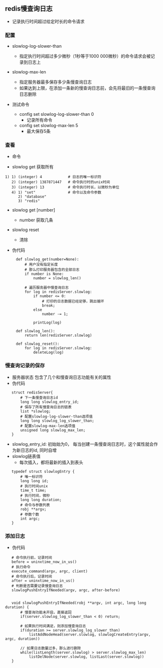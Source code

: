 ## redis慢查询日志
 * 记录执行时间超过给定时长的命令请求
 
### 配置
 * slowlog-log-slower-than
   + 指定执行时间超过多少微秒（1秒等于1000 000微秒）的命令请求会被记录到日志上
   
 * slowlog-max-len 
   + 指定服务器最多保存多少条慢查询日志
   + 如果达到上限，在添加一条新的慢查询日志前，会先将最旧的一条慢查询日志删除
   
 * 测试命令
   + config set slowlog-log-slower-than 0
      - 记录所有命令
   + config set slowlog-max-len 5 
      - 最大保存5条
      
### 查看
  * 命令
   + slowlog get 获取所有
   ``` 
   1) 1) (integer) 4            # 日志的唯一标识符
      2) (integer) 1387871447   # 命令执行时的unix时间
      3) (integer) 13           # 命令执行时长，以微秒为单位 
      4) 1) "set"               # 命令以及命令参数
         2) "database"
         3) "redis"
   ```
   + slowlog get [number] 
      - number 获取几条
      
   + slowlog reset
      - 清除
      
   + 伪代码
   ``` 
        def slowlog_get(number=None):
            # 用户没有指定长度
            # 那么打印服务器包含的全部日志
            if number is None:
                number = slowlog_len()
            
            # 遍历服务器中慢查询日志
            for log in redisServer.slowlog:
                if number <= 0:
                    # 打印的日志数据已经足够，跳出循环
                    break;
                else
                    number -= 1;
                    
                printLog(log)
                
        def slowlog_len():
            return len(redisServer.slowlog)
            
        def slowlog_reset():
            for log in redisServer.slowlog:
                deleteLog(log)
   ```
  
      
### 慢查询记录的保存
 * 服务器状态 包含了几个和慢查询日志功能有关的属性
 * 伪代码
 ```
    struct redisServer{
        # 下一条慢查询日志id
        long long slowlog_entry_id;
        # 保存了所有慢查询日志的链表
        list *slowlog;
        # 配置slowlog-log-slower-than选项值
        long long slowlog_log_slower_than;
        # 配置slowlog-max-len选项值
        unsigned long slowlog_max_len;
    }
 ```
 * slowlog_entry_id: 初始始为0， 每当创建一条慢查询日志时，这个属性就会作为新日志的id, 同时自增
 * slowlog链表值
   + 每次插入，都将最新的插入到表头
 ``` 
    typedef struct slowlogEntry {
        # 唯一标识符
        long long id;
        # 执行时间unix
        time_t time;
        # 执行时间，微秒
        long long duration;
        # 命令与参数列表
        robj **argv;
        # 参数个数
        int argc;
    }
 ```
 
### 添加日志
 * 伪代码
 ``` 
    # 命令执行前，记录时间
    before = uninxtime_now_in_us()
    # 执行命令
    execute_command(argv, argc, client)
    # 命令执行后，记录时间
    after = uninxtime_now_in_us()
    # 判断是否需要记录慢查询日志
    slowlogPushEntryIfNeeded(argv, argc, after-before)
    
    
    void slowlogPushEntryIfNeeded(robj **argv, int argc, long long duration) {
        # 慢查询功能未开启，直接返回
        if(server.slowlog_log_slower_than < 0) return;    
        
        # 如果执行时间满足，则添加慢查询日志
        if(duration >= server.slowlog_log_slower_than) 
            listAddNodeHead(server.slowlog, slowlogCreateEntry(argv, argc, duration))
        
        // 如果日志数量过多，那么进行删除
        while(listLength(server.slowlog) > server.slowlog_max_len)
            listDelNode(server.slowlog, listLast(server.slowlog))
    }
 ```